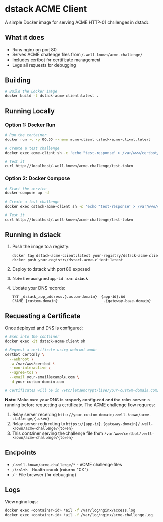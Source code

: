 # dstack ACME Client

A simple Docker image for serving ACME HTTP-01 challenges in dstack.

## What it does

- Runs nginx on port 80
- Serves ACME challenge files from `/.well-known/acme-challenge/`
- Includes certbot for certificate management
- Logs all requests for debugging

## Building

```bash
# Build the Docker image
docker build -t dstack-acme-client:latest .
```

## Running Locally

### Option 1: Docker Run
```bash
# Run the container
docker run -d -p 80:80 --name acme-client dstack-acme-client:latest

# Create a test challenge
docker exec acme-client sh -c 'echo "test-response" > /var/www/certbot/.well-known/acme-challenge/test-token'

# Test it
curl http://localhost/.well-known/acme-challenge/test-token
```

### Option 2: Docker Compose
```bash
# Start the service
docker-compose up -d

# Create a test challenge
docker exec dstack-acme-client sh -c 'echo "test-response" > /var/www/certbot/.well-known/acme-challenge/test-token'

# Test it
curl http://localhost/.well-known/acme-challenge/test-token
```

## Running in dstack

1. Push the image to a registry:
   ```bash
   docker tag dstack-acme-client:latest your-registry/dstack-acme-client:latest
   docker push your-registry/dstack-acme-client:latest
   ```

2. Deploy to dstack with port 80 exposed

3. Note the assigned `app-id` from dstack

4. Update your DNS records:
   ```
   TXT _dstack_app_address.{custom-domain}  {app-id}:80
   CNAME {custom-domain}                    _.{gateway-base-domain}
   ```

## Requesting a Certificate

Once deployed and DNS is configured:

```bash
# Exec into the container
docker exec -it dstack-acme-client sh

# Request a certificate using webroot mode
certbot certonly \
  --webroot \
  -w /var/www/certbot \
  --non-interactive \
  --agree-tos \
  --email your-email@example.com \
  -d your-custom-domain.com

# Certificates will be in /etc/letsencrypt/live/your-custom-domain.com/
```

**Note:** Make sure your DNS is properly configured and the relay server is running before requesting a certificate. The ACME challenge flow requires:
1. Relay server receiving `http://your-custom-domain/.well-known/acme-challenge/{token}`
2. Relay server redirecting to `https://{app-id}.{gateway-domain}/.well-known/acme-challenge/{token}`
3. This container serving the challenge file from `/var/www/certbot/.well-known/acme-challenge/{token}`

## Endpoints

- `/.well-known/acme-challenge/*` - ACME challenge files
- `/health` - Health check (returns "OK")
- `/` - File browser (for debugging)

## Logs

View nginx logs:
```bash
docker exec <container-id> tail -f /var/log/nginx/access.log
docker exec <container-id> tail -f /var/log/nginx/acme-challenge.log
```

